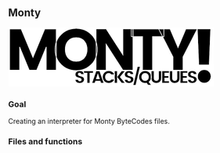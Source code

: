 ## Monty
![Monty 0.98](/monthy.png)

### Goal
Creating an interpreter for Monty ByteCodes files.

### Files and functions 
